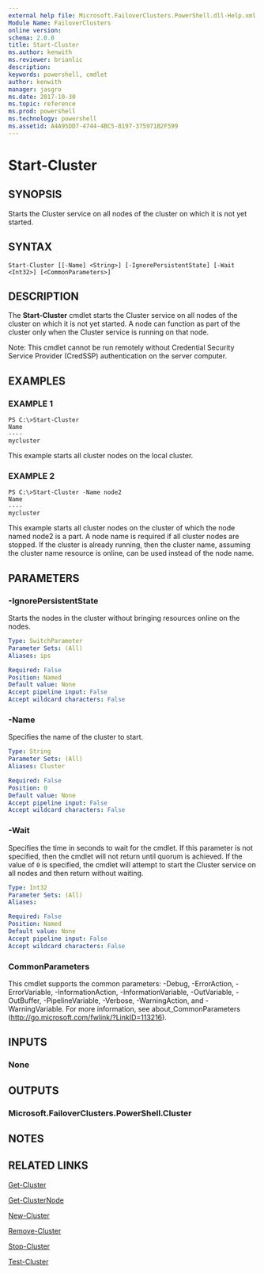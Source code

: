 ```yaml
---
external help file: Microsoft.FailoverClusters.PowerShell.dll-Help.xml
Module Name: FailoverClusters
online version: 
schema: 2.0.0
title: Start-Cluster
ms.author: kenwith
ms.reviewer: brianlic
description: 
keywords: powershell, cmdlet
author: kenwith
manager: jasgro
ms.date: 2017-10-30
ms.topic: reference
ms.prod: powershell
ms.technology: powershell
ms.assetid: A4A95DD7-4744-4BC5-8197-375971B2F599
---
```


# Start-Cluster

## SYNOPSIS
Starts the Cluster service on all nodes of the cluster on which it is not yet started.

## SYNTAX

```
Start-Cluster [[-Name] <String>] [-IgnorePersistentState] [-Wait <Int32>] [<CommonParameters>]
```

## DESCRIPTION
The **Start-Cluster** cmdlet starts the Cluster service on all nodes of the cluster on which it is not yet started.
A node can function as part of the cluster only when the Cluster service is running on that node.

Note: This cmdlet cannot be run remotely without Credential Security Service Provider (CredSSP) authentication on the server computer.

## EXAMPLES

### EXAMPLE 1
```
PS C:\>Start-Cluster
Name 
---- 
mycluster
```

This example starts all cluster nodes on the local cluster.

### EXAMPLE 2
```
PS C:\>Start-Cluster -Name node2
Name 
---- 
mycluster
```

This example starts all cluster nodes on the cluster of which the node named node2 is a part.
A node name is required if all cluster nodes are stopped.
If the cluster is already running, then the cluster name, assuming the cluster name resource is online, can be used instead of the node name.

## PARAMETERS

### -IgnorePersistentState
Starts the nodes in the cluster without bringing resources online on the nodes.

```yaml
Type: SwitchParameter
Parameter Sets: (All)
Aliases: ips

Required: False
Position: Named
Default value: None
Accept pipeline input: False
Accept wildcard characters: False
```

### -Name
Specifies the name of the cluster to start.

```yaml
Type: String
Parameter Sets: (All)
Aliases: Cluster

Required: False
Position: 0
Default value: None
Accept pipeline input: False
Accept wildcard characters: False
```

### -Wait
Specifies the time in seconds to wait for the cmdlet.
If this parameter is not specified, then the cmdlet will not return until quorum is achieved.
If the value of `0` is specified, the cmdlet will attempt to start the Cluster service on all nodes and then return without waiting.

```yaml
Type: Int32
Parameter Sets: (All)
Aliases: 

Required: False
Position: Named
Default value: None
Accept pipeline input: False
Accept wildcard characters: False
```

### CommonParameters
This cmdlet supports the common parameters: -Debug, -ErrorAction, -ErrorVariable, -InformationAction, -InformationVariable, -OutVariable, -OutBuffer, -PipelineVariable, -Verbose, -WarningAction, and -WarningVariable. For more information, see about_CommonParameters (http://go.microsoft.com/fwlink/?LinkID=113216).

## INPUTS

### None

## OUTPUTS

### Microsoft.FailoverClusters.PowerShell.Cluster

## NOTES

## RELATED LINKS

[Get-Cluster](./Get-Cluster.md)

[Get-ClusterNode](./Get-ClusterNode.md)

[New-Cluster](./New-Cluster.md)

[Remove-Cluster](./Remove-Cluster.md)

[Stop-Cluster](./Stop-Cluster.md)

[Test-Cluster](./Test-Cluster.md)
